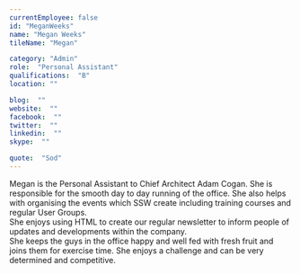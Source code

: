 ```yaml
---
currentEmployee: false
id: "MeganWeeks"
name: "Megan Weeks"
tileName: "Megan"

category: "Admin"
role:  "Personal Assistant"
qualifications:  "B"
location: ""

blog:  ""
website:  ""
facebook:  ""
twitter:  ""
linkedin:  ""
skype:  ""

quote:  "Sod"
---
```


Megan is the Personal Assistant to Chief Architect Adam Cogan. She is responsible for the smooth day to day running of the office. She also helps with organising the events which SSW create including training courses and regular User Groups.  
She enjoys using HTML to create our regular newsletter to inform people of updates and developments within the company.  
She keeps the guys in the office happy and well fed with fresh fruit and joins them for exercise time. She enjoys a challenge and can be very determined and competitive.  